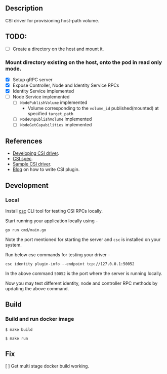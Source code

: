 ## Description
CSI driver for provisioning host-path volume.

## TODO:
 - [ ] Create a directory on the host and mount it.

### Mount directory existing on the host, onto the pod in read only mode.

- [x] Setup gRPC server
- [x] Expose Controller, Node and Identity Service RPCs
- [x] Identity Service implemented
- [ ] Node Service implemented
    - [ ] `NodePublishVolume` implemented
        - Volume corresponding to the `volume_id` published(mounted) at specified `target_path`
    - [ ] `NodeUnpublishVolume` implemented
    - [ ] `NodeGetCapabilities` implemented

## References
* [Developing CSI driver](https://kubernetes-csi.github.io/docs/developing.html).
* [CSI spec](https://github.com/container-storage-interface/spec/blob/master/spec.md).
* [Sample CSI driver](https://github.com/kubernetes-csi/csi-driver-host-path).
* [Blog](https://arslan.io/2018/06/21/how-to-write-a-container-storage-interface-csi-plugin/) on how to write CSI plugin.

## Development
### Local
Install [csc](https://github.com/rexray/gocsi/tree/master/csc) CLI tool for testing CSI RPCs locally.

Start running your application locally using -
```
go run cmd/main.go
```
Note the port mentioned for starting the server and `csc` is installed on your system.

Run below csc commands for testing your driver -
```
csc identity plugin-info --endpoint tcp://127.0.0.1:50052
```
In the above command `50052` is the port where the server is running locally.

Now you may test different identity, node and controller RPC methods by updating the above command.

## Build
### Build and run docker image
```
$ make build

$ make run
```

## Fix
[ ] Get multi stage docker build working.
